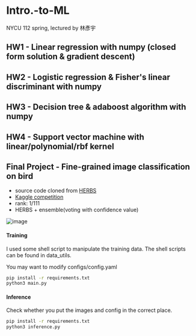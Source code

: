 # Intro.-to-ML
NYCU 112 spring, lectured by 林彥宇

## HW1 - Linear regression with numpy (closed form solution & gradient descent)
## HW2 - Logistic regression & Fisher's linear discriminant with numpy
## HW3 - Decision tree & adaboost algorithm with numpy
## HW4 - Support vector machine with linear/polynomial/rbf kernel
## Final Project - Fine-grained image classification on bird
- source code cloned from [HERBS](https://github.com/chou141253/FGVC-HERBS)
- [Kaggle competition](https://www.kaggle.com/competitions/nycu2023mlfinalproject)
- rank: 1/111
- HERBS + ensemble(voting with confidence value)

![image](https://github.com/stanleyshen2003/Intro.-to-ML/assets/80504001/20f84815-f0b8-4319-9337-dbc3ec16932f)

#### Training
I used some shell script to manipulate the training data. The shell scripts can be found in data_utils. 

You may want to modify configs/config.yaml
```bash
pip install -r requirements.txt
python3 main.py
```

#### Inference
Check whether you put the images and config in the correct place.
```bash
pip install -r requirements.txt
python3 inference.py
```
